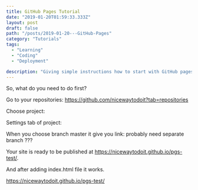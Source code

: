 ```yaml
---
title: GitHub Pages Tutorial
date: "2019-01-20T01:59:33.333Z"
layout: post
draft: false
path: "/posts/2019-01-20---GitHub-Pages"
category: "Tutorials"
tags:
  - "Learning"
  - "Coding"
  - "Deployment"

description: "Giving simple instructions how to start with GitHub pages and host your web site for free"
---
```


So, what do you need to do first?

Go to your repositories:
https://github.com/nicewaytodoit?tab=repositories

Choose project:

Settings tab of project:


When you choose branch master it give you link:
probably need separate branch ???

Your site is ready to be published at https://nicewaytodoit.github.io/pgs-test/. 

And after adding index.html file it works.

https://nicewaytodoit.github.io/pgs-test/
